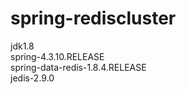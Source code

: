 # spring-rediscluster

jdk1.8  
spring-4.3.10.RELEASE  
spring-data-redis-1.8.4.RELEASE  
jedis-2.9.0 

